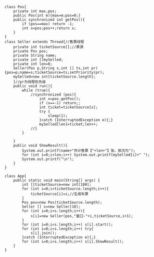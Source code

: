     class Pos{
        private int max,pos;
        public Pos(int m){max=m;pos=0;}
        public synchronized int getPos(){
            if (pos==max) return -1;
            int x=pos;pos++;return x;
        }
    }
    class Seller extends Thread{//售票线程
        private int ticketSource[];//票源
        private Pos pos;
        private String name;
        private int []mySelled;
        private int len=0;
        Seller(Pos p,String s,int [] ts,int pr){pos=p;name=s;ticketSource=ts;setPriority(pr);
        mySelled=new int[ticketSource.length];
        }//pr为线程优先级
        public void run(){
            while (true){
                //synchronized (pos){
                    int x=pos.getPos();
                    if (x==-1) return;;
                    int ticket=ticketSource[x];
                    try {
                        sleep(1);
                    }catch (InterruptedException e){;}
                    mySelled[len]=ticket;len++;
                //}
            }

        }
        public void ShowResult(){
            System.out.printf(name+"共计售票【"+len+"】张，依次为");
            for (int i=0;i<len;i++) System.out.printf(mySelled[i]+" ");
            System.out.printf("\n");
        }
    }

    class App{
        public static void main(String[] args) {
            int []ticketSource=new int[100];
            for (int i=0;i<ticketSource.length;i++){
                ticketSource[i]=i;//生成车票
            }
            Pos pos=new Pos(ticketSource.length);
            Seller [] s=new Seller[10];
            for (int i=0;i<s.length;i++){
                s[i]=new Seller(pos,"窗口-"+i,ticketSource,i+1);
            }
            for (int i=0;i<s.length;i++) s[i].start();
            for (int i=0;i<s.length;i++) try{
                s[i].join();
            }catch (InterruptedException e){;}
            for (int i=0;i<s.length;i++) s[i].ShowResult();
        }
    }
